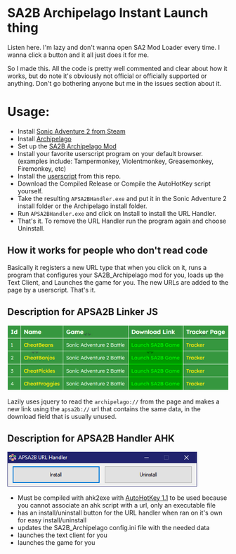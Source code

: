 # SA2B Archipelago Instant Launch thing
Listen here. I'm lazy and don't wanna open SA2 Mod Loader every time. I wanna click a button and it all just does it for me.

So I made this. All the code is pretty well commented and clear about how it works, but do note it's obviously not official or officially supported or anything. Don't go bothering anyone but me in the issues section about it.

# Usage:
 - Install [Sonic Adventure 2 from Steam](https://store.steampowered.com/app/213610/Sonic_Adventure_2/)
 - Install [Archipelago](https://archipelago.gg)
 - Set up the [SA2B Archipelago Mod](https://archipelago.gg/tutorial/Sonic%20Adventure%202%20Battle/setup/en)
 - Install your favorite userscript program on your default browser. (examples include: Tampermonkey, Violentmonkey, Greasemonkey, Firemonkey, etc)
 - Install the [userscript](https://raw.githubusercontent.com/cheatfreak47/apsa2b-linker-handler/main/APSA2BLinker.user.js) from this repo.
 - Download the Compiled Release or Compile the AutoHotKey script yourself.
 - Take the resulting `APSA2BHandler.exe` and put it in the Sonic Adventure 2 install folder or the Archipelago install folder.
 - Run `APSA2BHandler.exe` and click on Install to install the URL Handler.
 - That's it. To remove the URL Handler run the program again and choose Uninstall.

## How it works for people who don't read code
Basically it registers a new URL type that when you click on it, runs a program that configures your SA2B_Archipelago mod for you, loads up the Text Client, and Launches the game for you. The new URLs are added to the page by a userscript. That's it.

## Description for APSA2B Linker JS
![Image of Linker in Action](https://raw.githubusercontent.com/cheatfreak47/apsa2b-linker-handler/main/APSA2BLinker.png)

Lazily uses jquery to read the `archipelago://` from the page and makes a new link using the `apsa2b://` url that contains the same data, in the download field that is usually unused.

## Description for APSA2B Handler AHK
![Image of URL Handler](https://raw.githubusercontent.com/cheatfreak47/apsa2b-linker-handler/main/APSA2BHandler.png)
- Must be compiled with ahk2exe with [AutoHotKey 1.1](https://www.autohotkey.com/download/ahk-install.exe) to be used because you cannot associate an ahk script with a url, only an executable file
- has an install/uninstall button for the URL handler when ran on it's own for easy install/uninstall
- updates the SA2B_Archipelago config.ini file with the needed data
- launches the text client for you
- launches the game for you